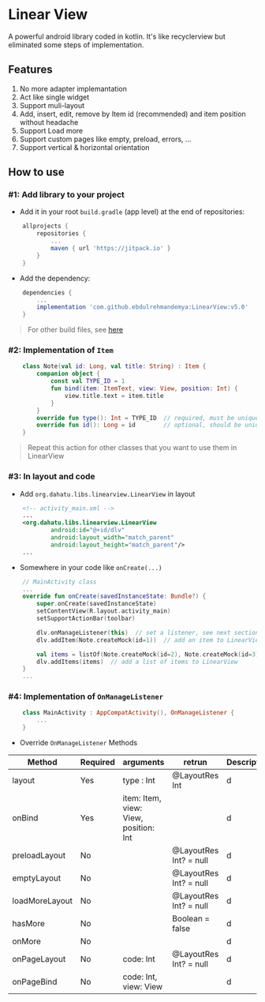 # Linear View

A powerful android library coded in kotlin. It's like recyclerview but eliminated some steps of implementation.

## Features

1. No more adapter implemantation
2. Act like single widget
3. Support muli-layout
4. Add, insert, edit, remove by Item id (recommended) and item position without headache
5. Support Load more
6. Support custom pages like empty, preload, errors, ...
7. Support vertical & horizontal orientation

## How to use

### #1: Add library to your project

- Add it in your root `build.gradle` (app level) at the end of repositories:

```gradle
    allprojects {
        repositories {
            ...
            maven { url 'https://jitpack.io' }
        }
    }
```

- Add the dependency:

```gradle
    dependencies {
        ...
        implementation 'com.github.ebdulrehmandemya:LinearView:v5.0'
    }
```

> For other build files, see [here](https://jitpack.io/#ebdulrehmandemya/LinearView)

### #2: Implementation of `Item`

```kotlin
    class Note(val id: Long, val title: String) : Item {
        companion object {
            const val TYPE_ID = 1
            fun bind(item: ItemText, view: View, position: Int) {
                view.title.text = item.title
            }
        }
        override fun type(): Int = TYPE_ID  // required, must be unique per classe
        override fun id(): Long = id        // optional, should be unique per instance in the same type
    }
```

> Repeat this action for other classes that you want to use them in LinearView

### #3: In layout and code

- Add `org.dahatu.libs.linearview.LinearView` in layout

```xml
    <!-- activity_main.xml -->
    ...
    <org.dahatu.libs.linearview.LinearView
            android:id="@+id/dlv"
            android:layout_width="match_parent"
            android:layout_height="match_parent"/>
    ...
```

- Somewhere in your code like `onCreate(...)`

```kotlin
    // MainActivity class
    ...
    override fun onCreate(savedInstanceState: Bundle?) {
        super.onCreate(savedInstanceState)
        setContentView(R.layout.activity_main)
        setSupportActionBar(toolbar)

        dlv.onManageListener(this)  // set a listener, see next section
        dlv.addItem(Note.createMock(id=1))  // add an item to LinearView

        val items = listOf(Note.createMock(id=2), Note.createMock(id=3))
        dlv.addItems(items)  // add a list of items to LinearView
    }
    ...
```

### #4: Implementation of `OnManageListener`

```kotlin
    class MainActivity : AppCompatActivity(), OnManageListener {
        ...
    }
```

- Override `OnManageListener` Methods

| Method         | Required | arguments                             | retrun                 | Description |
| -------------- | -------- | ------------------------------------- | ---------------------- | ----------- |
| layout         | Yes      | type : Int                            | @LayoutRes Int         | d           |
| onBind         | Yes      | item: Item, view: View, position: Int |                        | d           |
| preloadLayout  | No       |                                       | @LayoutRes Int? = null | d           |
| emptyLayout    | No       |                                       | @LayoutRes Int? = null | d           |
| loadMoreLayout | No       |                                       | @LayoutRes Int? = null | d           |
| hasMore        | No       |                                       | Boolean = false        | d           |
| onMore         | No       |                                       |                        | d           |
| onPageLayout   | No       | code: Int                             | @LayoutRes Int? = null | d           |
| onPageBind     | No       | code: Int, view: View                 |                        | d           |
